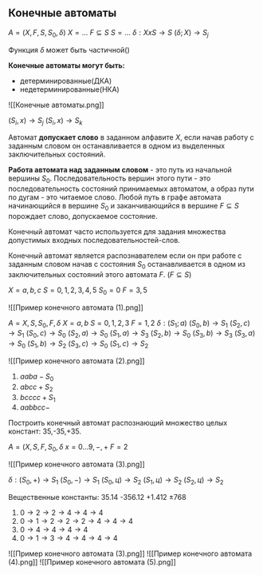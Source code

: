 ## Конечные автоматы

$A=(X,F,S,S_{0},\delta)$
$X={...}$ $F\subseteq S$
$S={...}$
$\delta:X x S\to S$
$(\delta;X)\to S_{j}$

Функция $\delta$ может быть частичной()

**Конечные автоматы могут быть:**
- детерминированные(ДКА) 
- недетерминированные(НКА) 

![[Конечные автоматы.png]]

$(S_{i},x)\to S_{j}$
$(S_{i},x)\to S_{k}$

Автомат **допускает слово** в заданном алфавите $X$, если начав работу с заданным словом он останавливается в одном из выделенных заключительных состояний.

**Работа автомата над заданным словом** - это путь из начальной вершины $S_{0}$. Последовательность вершин этого пути - это последовательность состояний принимаемых автоматом, а образ пути по дугам - это читаемое слово. Любой путь в графе автомата начинающийся в вершине $S_{0}$ и заканчивающийся в вершине $F\subseteq S$ порождает слово, допускаемое состояние.

Конечный автомат часто используется для задания множества допустимых входных последовательностей-слов. 

Конечный автомат является распознавателем если он при работе с заданным словом начав с состояния $S_{0}$ останавливается в одном из заключительных состояний этого автомата $F$. ($F\subseteq S$)

$X={a,b,c}$
$S={0,1,2,3,4,5}$
$S_{0}={0}$
$F={3,5}$

![[Пример конечного автомата (1).png]]

$A={X,S,S_{0},F,\delta}$
$X={a,b}$
$S={0,1,2,3}$
$F={1,2}$
$\delta:(S_{1};a)$
$(S_{0},b)\to S_{1}$ $(S_{2},c)\to S_{1}$
$(S_{0},c)\to S_{0}$ $(S_{2},a)\to S_{0}$
$(S_{1},a)\to S_{3}$ $(S_{2},b)\to S_{0}$
$(S_{3},b)\to S_{3}$ $(S_{3},a)\to S_{0}$
$(S_{1},b)\to S_{2}$ $(S_{3},c)\to S_{0}$
$(S_{1},c)\to S_{2}$ 

![[Пример конечного автомата (2).png]]

1) $aaba-S_{0}$
2) $abcc+S_{2}$
3) $bcccc+S_{1}$
4) $aabbcc-$

Построить конечный автомат распознающий множество целых констант: 35,-35,+35.

$A=(X,S,F,S_{0},\delta$
$x={0...9,-,+}$
$F={2}$

![[Пример конечного автомата (3).png]]

$\delta:(S_{0},+)\to S_{1}$
$(S_{0},-)\to S_{1}$
$(S_{0},ц)\to S_{2}$
$(S_{1},ц)\to S_{2}$
$(S_{2},ц)\to S_{2}$

Вещественные константы:
35.14    -356.12
+1.412    $\pm768$

1) $0\to2\to2\to4\to4\to4$
2) $0\to1\to2\to2\to2\to4\to4\to4$
3) $0\to4\to4\to4\to4$
4) $0\to1\to3\to4\to4\to4\to4$

![[Пример конечного автомата (3).png]]
![[Пример конечного автомата (4).png]]
![[Пример конечного автомата (5).png]]